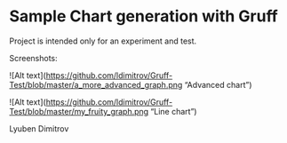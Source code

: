 Sample Chart generation with Gruff
==========


Project is intended only for an experiment and test.

Screenshots: 

![Alt text](https://github.com/ldimitrov/Gruff-Test/blob/master/a_more_advanced_graph.png “Advanced chart”)

![Alt text](https://github.com/ldimitrov/Gruff-Test/blob/master/my_fruity_graph.png “Line chart”)

Lyuben Dimitrov
